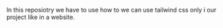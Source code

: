 In this reposiotry we have to use how to we can use tailwind css only i our project like in a website.
